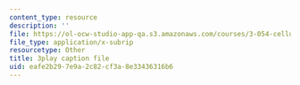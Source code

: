 ```yaml
---
content_type: resource
description: ''
file: https://ol-ocw-studio-app-qa.s3.amazonaws.com/courses/3-054-cellular-solids-structure-properties-and-applications-spring-2015/eafe2b297e9a2c82cf3a8e33436316b6_hOZ6-geaRUo.srt
file_type: application/x-subrip
resourcetype: Other
title: 3play caption file
uid: eafe2b29-7e9a-2c82-cf3a-8e33436316b6
---
```

